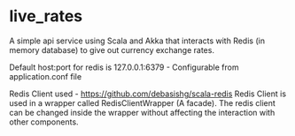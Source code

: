 # live_rates
A simple api service using Scala and Akka that interacts with Redis (in memory database) to give out currency exchange rates.

Default host:port for redis is 127.0.0.1:6379 - Configurable from application.conf file

Redis Client used - https://github.com/debasishg/scala-redis
Redis Client is used in a wrapper called RedisClientWrapper (A facade). The redis client can be changed inside the wrapper without affecting the interaction with other components.






